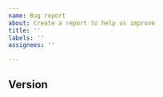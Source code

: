 ```yaml
---
name: Bug report
about: Create a report to help us improve
title: ''
labels: ''
assignees: ''

---
```


<!--
Thank you for reporting bugs. It will definitely improve our project.
Please write bug details here. If you have reproducible code, writing it together makes it easier to investigate.

```hcl
// Write code here
```

Also please share any additional context if you have, such as running in VS Code.
-->

## Version

<!--
It is a good practice to list the versions where the bug occurred.

Example:

```console
$ tflint -v
TFLint version 0.31.0
+ ruleset.aws (0.6.0-bundled)
$ terraform -v
Terraform v1.0.4
```
-->

